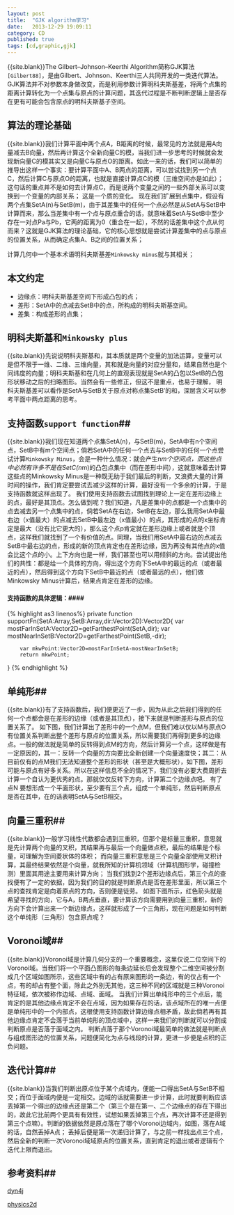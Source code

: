 ```yaml
---
layout: post
title:  "GJK algorithm学习"
date:   2013-12-29 19:09:11
category: CD
published: true
tags: [cd,graphic,gjk]
---
```


{{site.blank}}The Gilbert–Johnson–Keerthi Algorithm简称GJK算法`[Gilbert88]`，是由Gilbert、Johnson、Keerthi三人共同开发的一类迭代算法。GJK算法并不对参数本身做改变，而是利用参数计算明科夫斯基差，将两个点集的距离计算转化为一个点集与原点的计算问题，其迭代过程是不断判断逻辑上是否存在更有可能会包含原点的明科夫斯基子空间。

## 算法的理论基础
{{site.blank}}我们计算平面中两个点A，B距离的时候，最常见的方法就是用A向量减去B向量，然后再计算这个全新向量C的模，当我们进一步思考的时候就会发现新向量C的模其实又是向量C与原点O的距离。如此一来的话，我们可以简单的推导出这样一个事实：要计算平面中A、B两点的距离，可以尝试找到另一个点C，然后计算C与原点O的距离，也就是直接计算点C的模（三维空间亦是如此）；
这句话的重点并不是如何去计算点C，而是说两个变量之间的一些外部关系可以变换到一个变量的内部关系；
这是一个质的变化。
现在我们扩展到点集中，假设有两个点集SetA(n)与SetB(m)，由于其差集中的任何一个点必然是从SetA与SetB中计算而来，那么当差集中有一个点与原点重合的话，就意味着SetA与SetB中至少存在一对点Pa与Pb，它两的距离为0（重合在一起），不然的话差集中这个点从何而来？这就是GJK算法的理论基础，它的核心思想就是尝试计算差集中的点与原点的位置关系，从而确定点集A、B之间的位置关系；

计算几何中一个基本术语明科夫斯基差`Minkowsky minus`就与其相关；


## 本文约定

* 边缘点：明科夫斯基差空间下形成凸包的点；
* 差形：SetA中的点减去SetB中的点，所构成的明科夫斯基空间。
* 差集：构成差形的点集；

## 明科夫斯基和`Minkowsky plus`
{{site.blank}}先说说明科夫斯基和，其本质就是两个变量的加法运算，变量可以是但不限于一维、二维、三维向量，其和就是向量的对应分量和，结果自然也是个同纬度的向量；明科夫斯基和在几何上的直观表现就是SetA的凸包以SetB的凸包形状移动之后的扫略图形。当然会有一些修正，但这不是重点，也易于理解，
明科夫斯基差可以看作是SetA与SetB关于原点对称点集SetB’的和，深层含义可以参考平面中两点距离的思考。

## 支持函数`support function`## 
{{site.blank}}我们现在知道两个点集SetA(n)，与SetB(m)，SetA中有n个空间点，SetB中有m个空间点；倘若SetA中的任何一个点去与SetB中的任何一个点尝试计算`Minkowsky Minus`，会是一种什么情况：就会产生n*m个空间点，而这些点中必然有许多不是在SetC(n*m)的凸包点集中（而在差形中间），这就意味着去计算这些点的Minkowsky Minus是一种既无助于我们最后的判断，又浪费大量的计算时间的操作，我们肯定要尝试去减少这样的计算，最好没有一个多余的计算，于是支持函数就这样出现了。
我们使用支持函数去试图找到理论上一定在差形边缘上的点，最好是其顶点。怎么做到呢？我们知道，凡是差集中的点都是一个点集中的点去减去另一个点集中的点，倘若SetA在右边，SetB在左边，那么我用SetA中最右边（x值最大）的点减去SetB中最左边（x值最小）的点，其形成的点的x坐标肯定是最大（没有比它更大的），那么这个点p肯定就在差形边缘上或者就是个顶点，这样我们就找到了一个有价值的点。同理，当我们用SetA中最右边的点减去SetB中最右边的点，形成的新的顶点肯定也在差形边缘，因为再没有其他点的x值会比这个点的小。上下方向也是一样，我们甚至也可以用倾斜的方向。尝试提出他们的共性：都是给一个具体的方向，得出这个方向下SetA中的最远的点（或者最近的点），然后得到这个方向下SetB中最近的点（或者最远的点），他们做Minkowsky Minus计算后，结果点肯定在差形的边缘。

#### 支持函数的具体逻辑：#### 
{% highlight as3 linenos%}
 private function supportFn(SetA:Array,SetB:Array,dir:Vector2D):Vector2D{
        var mostFarInSetA:Vector2D=getFarthestPoint(SetA,dir);
        var mostNearInSetB:Vector2D=getFarthestPoint(SetB,-dir);

        var mkwPoint:Vector2D=mostFarInSetA-mostNearInSetB;
        return mkwPoint;
}
{% endhighlight %}

## 单纯形## 
{{site.blank}}有了支持函数后，我们便更近了一步，因为从此之后我们得到的任何一个点都会是在差形的边缘（或者是其顶点），接下来就是判断差形与原点的位置关系了。
如下图，我们计算出了差形中的一个点M，但我们难以仅以M与原点O有位置关系判断出整个差形与原点的位置关系，所以需要我们再得到更多的边缘点。一般的做法就是简单的反转得到点M的方向，然后计算另一个点，这样做是有一定原因的，其一：反转一个向量的方向要比全新创建一个向量速度快；其二：从目前仅有的点M我们无法知道整个差形的形状（甚至是大概形状），如下图，差形可能与原点有好多关系。所以在这样信息不全的情况下，我们没有必要大费周折去计算一个自认为更优秀的点。那就仅仅反转下方向，计算第二个边缘点吧。
有了点N
要想形成一个平面形状，至少要有三个点，组成一个单纯形，然后判断原点是否在其中，在的话表明SetA与SetB相交。





## 向量三重积## 
{{site.blank}}一般学习线性代数都会遇到三重积，但那个是标量三重积，意思就是先计算两个向量的叉积，其结果再与最后一个向量做点积，最后的结果是个标量，可理解为空间菱状体的体积；
而向量三重积意思是三个向量全部使用叉积计算，其最终结果依然是个向量，就我所知的计算机领域（计算机图形学，碰撞检测）里面其用途主要用来计算方向；
当我们找到2个差形边缘点后，第三个点的查找便有了一定的依据，因为我们的目的就是判断原点是否在差形里面，所以第三个点的查找肯定是向着原点的方向，否则便是徒劳。
如图下图所示，红色箭头就是希望寻找的方向，它与A，B两点垂直，要计算该方向需要用到向量三重积，新的方向下会计算出来一个新边缘点，这样就形成了一个三角形，现在问题是如何判断这个单纯形（三角形）包含原点呢？


## Voronoi域## 
{{site.blank}}Voronoi域是计算几何分支的一个重要概念，这里仅说二位空间下的Voronoi域。当我们将一个平面凸图形的每条边延长后会发现整个二维空间被分割成几个区域如图所示，这些区域中有的占有原来图形的一条边，有的仅占有一个点，有的却占有整个面，除此之外别无其他，这三种不同的区域就是三种Voronoi特征域，依次被称作边域、点域、面域。
当我们计算出单纯形中的三个点后，能肯定的是其他边缘点肯定不会在点域，因为如果存在的话，该点域所在的唯一点便是单纯形中的一个内部点，这根使用支持函数计算边缘点相矛盾，故此倘若再有其他边缘点肯定不会落于当前单纯形的顶点域中，这样一来我们的判断就可以分割成判断原点是否落于面域之内。
判断点落于那个Voronoi域最简单的做法就是判断点与组成图形边的位置关系，问题便简化为点与线段的计算，更进一步便是点积的正负问题。


## 迭代计算## 
{{site.blank}}当我们判断出原点位于某个点域内，便能一口得出SetA与SetB不相交；而位于面域内便是一定相交。边域的话就需要进一步计算，此时就要判断应该丢掉第一个得出的边缘点还是第二个（第三个是在第一、二个边缘点的存在下得出的，故此它比前两个更具有有效性，试想如果丢掉第三个点，再次计算不还是得到第三个点嘛）。判断的依据依然是原点落在了哪个Voronoi边域内，如图，落在A域的话，自然丢掉A点；
丢掉后便是第一次递归计算了，与之前一样找出点三个点，然后全新的判断一次Voronoi域域原点的位置关系，直到肯定的退出或者逻辑有个迭代上限而退出。


## 参考资料## 

[dyn4j][url_a]

[physics2d][url_b]



[url_a]:http://www.codezealot.org/archives/153#gjk-convexhull
[url_b]:http://physics2d.com/content/gjk-algorithm
